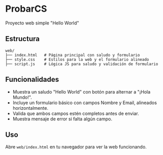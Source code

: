 
# ProbarCS

Proyecto web simple "Hello World"

## Estructura

```
web/
├── index.html   # Página principal con saludo y formulario
├── style.css    # Estilos para la web y el formulario alineado
├── script.js    # Lógica JS para saludo y validación de formulario
```

## Funcionalidades

- Muestra un saludo "Hello World" con botón para alternar a "¡Hola Mundo!".
- Incluye un formulario básico con campos Nombre y Email, alineados horizontalmente.
- Valida que ambos campos estén completos antes de enviar.
- Muestra mensaje de error si falta algún campo.

## Uso

Abre `web/index.html` en tu navegador para ver la web funcionando.
